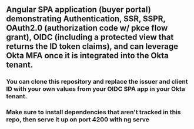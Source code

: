 ## Angular SPA application (buyer portal) demonstrating Authentication, SSR, SSPR, OAuth2.0 (authorization code w/ pkce flow grant), OIDC (including a protected view that returns the ID token claims), and can leverage Okta MFA once it is integrated into the Okta tenant.

### You can clone this repository and replace the issuer and client ID with your own values from your OIDC SPA app in your Okta tenant.
### Make sure to install dependencies that aren't tracked in this repo, then serve it up on port 4200 with **ng serve**
